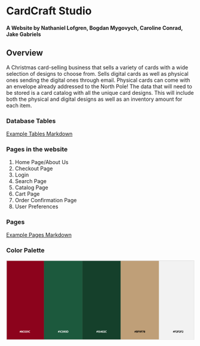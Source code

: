 # CardCraft Studio 

#### A Website by Nathaniel Lofgren, Bogdan Mygovych, Caroline Conrad, Jake Gabriels 
    

## Overview  

A Christmas card-selling business that sells a variety of cards with a wide selection of designs to choose from. Sells digital cards as well as physical ones sending the digital ones through email. Physical cards can come with an envelope already addressed to the North Pole! 
The data that will need to be stored is a card catalog with all the unique card designs.
 This will include both the physical and digital designs as well as an inventory amount for each item.  
 
### Database Tables
[Example Tables Markdown](https://github.com/Natelofgren/CardCraft-Studio/blob/main/db_tables.md)

### Pages in the website

1. Home Page/About Us
2. Checkout Page
3. Login 
4. Search Page
5. Catalog Page
6. Cart Page
7. Order Confirmation Page
8. User Preferences

### Pages
[Example Pages Markdown](https://github.com/Natelofgren/CardCraft-Studio/blob/main/page_designs.md)
### Color Palette
![ColorPalette](ColorPalette.png)
